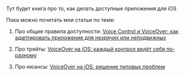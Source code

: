 Тут будет книга про то, как делать доступные приложения для iOS

Пока можно почитать мои статьи по теме: 

1. Про общие правила доступности:
[Voice Control и VoiceOver: как адаптировать приложение для незрячих или неподвижных](https://habr.com/ru/company/dododev/blog/481200/)

2. Про трейты:
[VoiceOver на iOS: каждый контрол ведёт себя по-разному](https://habr.com/ru/company/dododev/blog/488246/)

3. Про нюансы:
[VoiceOver на iOS: решение типовых проблем](https://habr.com/ru/company/dododev/blog/491810/)